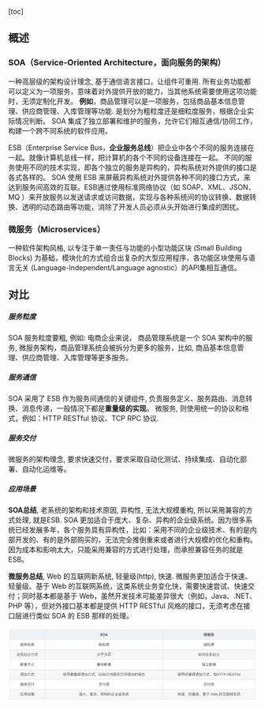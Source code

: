 [toc]

## 概述

### SOA（Service-Oriented Architecture，**面向服务的架构**）

一种高层级的架构设计理念, 基于通信语言接口，让组件可重用.
所有业务功能都可以定义为一项服务，意味着对外提供开放的能力，当其他系统需要使用这项功能时，无须定制化开发。
**例如**，商品管理可以是一项服务，包括商品基本信息管理、供应商管理、入库管理等功能. 
是划分为粗粒度还是细粒度服务，根据企业实际情况判断。
SOA 集成了独立部署和维护的服务，允许它们相互通信/协同工作，构建一个跨不同系统的软件应用。

ESB（Enterprise Service Bus，**企业服务总线**）把企业中各个不同的服务连接在一起。就像计算机总线一样，把计算机的各个不同的设备连接在一起。
不同的服务使用不同的技术实现，即各个独立的服务是异构的，异构系统对外提供的接口是各式各样的。
SOA 使用 ESB 来屏蔽异构系统对外提供各种不同的接口方式，来达到服务间高效的互联。ESB通过使用标准网络协议（如 SOAP、XML、JSON、MQ ）来开放服务以发送请求或访问数据，实现与各种系统间的协议转换、数据转换、透明的动态路由等功能，消除了开发人员必须从头开始进行集成的困扰。



### 微服务（Microservices）

一种软件架构风格, 以专注于单一责任与功能的小型功能区块 (Small Building Blocks) 为基础，模块化的方式组合出复杂的大型应用程序，各功能区块使用与语言无关 (Language-Independent/Language agnostic）的API集相互通信。

## 对比

##### 服务粒度

SOA 服务粒度要粗, 
例如: 电商企业来说，
商品管理系统是一个 SOA 架构中的服务,
微服务架构，商品管理系统会被拆分为更多的服务，比如, 商品基本信息管理、供应商管理、入库管理等更多服务。

##### 服务通信

SOA 采用了 ESB 作为服务间通信的关键组件, 负责服务定义、服务路由、消息转换、消息传递，一般情况下都是**重量级的实现**。
微服务, 则使用统一的协议和格式，例如：HTTP RESTful 协议、TCP RPC 协议.

##### 服务交付

微服务的架构理念, 要求快速交付，要求采取自动化测试、持续集成、自动化部署、自动化运维等。

##### 应用场景

**SOA总结**, 老系统的架构和技术原因, 异构性, 无法大规模重构, 所以采用兼容的方式处理, 就是ESB.
SOA 更加适合于庞大、复杂、异构的企业级系统。因为很多系统已经发展多年，各个服务具有异构性，比如：采用不同的企业级技术、有的是内部开发的、有的是外部购买的，无法完全推倒重来或者进行大规模的优化和重构。因为成本和影响太大，只能采用兼容的方式进行处理，而承担兼容任务的就是 ESB。

**微服务总结**, Web 的互联网新系统, 轻量级(http), 快速.
微服务更加适合于快速、轻量级、基于 Web 的互联网系统，这类系统业务变化快，需要快速尝试、快速交付；同时基本都是基于 Web，虽然开发技术可能差异很大（例如，Java、.NET、PHP 等），但对外接口基本都是提供 HTTP RESTful 风格的接口，无须考虑在接口层进行类似 SOA 的 ESB 那样的处理。

<img src="Screenshot 2024-11-04 at 14.45.35.png" alt="Screenshot 2024-11-04 at 14.45.35"  />

